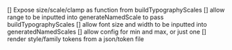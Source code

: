 [] Expose size/scale/clamp as function from buildTypographyScales
[] allow range to be inputted into generateNamedScale to pass buildTypographyScales
[] allow font size and width to be inputted into generatedNamedScales
[] allow config for min and max, or just one
[] render style/family tokens from a json/token file

